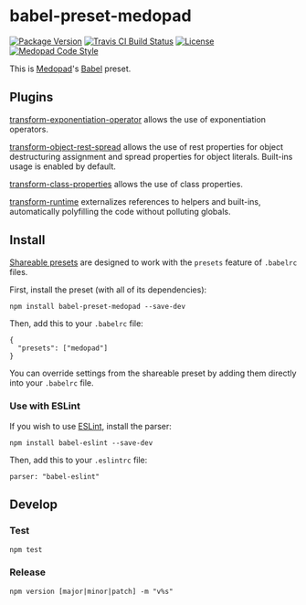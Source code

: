 # babel-preset-medopad

[![Package Version](https://img.shields.io/npm/v/babel-preset-medopad.svg?style=flat-square)](https://npmjs.org/package/babel-preset-medopad)
[![Travis CI Build Status](https://img.shields.io/travis/Medopad/babel-preset-medopad/master.svg?style=flat-square)](https://travis-ci.org/Medopad/babel-preset-medopad)
[![License](http://img.shields.io/badge/license-MIT-green.svg?style=flat-square)](LICENSE)
[![Medopad Code Style](https://img.shields.io/badge/code%20style-Medopad-brightgreen.svg?style=flat-square)](https://github.com/Medopad/eslint-config-medopad)

This is [Medopad](http://medopad.com)'s [Babel](https://babeljs.io) preset.

## Plugins

[transform-exponentiation-operator](https://babeljs.io/docs/plugins/transform-exponentiation-operator) allows the use of exponentiation operators.

[transform-object-rest-spread](https://babeljs.io/docs/plugins/transform-object-rest-spread) allows the use of rest properties for object destructuring assignment and spread properties for object literals. Built-ins usage is enabled by default.

[transform-class-properties](https://babeljs.io/docs/plugins/transform-class-properties) allows the use of class properties.

[transform-runtime](https://babeljs.io/docs/plugins/transform-runtime) externalizes references to helpers and built-ins, automatically polyfilling the code without polluting globals.

## Install

[Shareable presets](https://babeljs.io/docs/plugins/#presets) are designed to work with the `presets` feature of `.babelrc` files.

First, install the preset (with all of its dependencies):

```
npm install babel-preset-medopad --save-dev
```

Then, add this to your `.babelrc` file:

```
{
  "presets": ["medopad"]
}
```

You can override settings from the shareable preset by adding them directly into your `.babelrc` file.

### Use with ESLint

If you wish to use [ESLint](https://github.com/eslint/eslint), install the parser:

```
npm install babel-eslint --save-dev
```

Then, add this to your `.eslintrc` file:

```
parser: "babel-eslint"
```

## Develop

### Test

```
npm test
```

### Release

```
npm version [major|minor|patch] -m "v%s"
```
